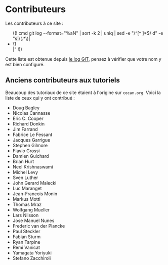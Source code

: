 <!-- ((! set title Contributeurs !)) -->

Contributeurs
=============

Les contributeurs à ce site :
<ul>
((! cmd git log --format="%aN" | sort -k 2 | uniq | sed -e "/^[^ ]*$/ d" -e "s|\(.*\)|<li>\1</li>|" !))
</ul>

Cette liste est obtenue depuis [le log GIT](https://github.com/ocaml/ocaml.org/commits/master), pensez à vérifier que votre
nom y est bien configuré.

Anciens contributeurs aux tutoriels
-----------------------------------

Beaucoup des tutoriaux de ce site étaient à l'origine sur `cocan.org`.
Voici la liste de ceux qui y ont contribué :

* Doug Bagley
* Nicolas Cannasse
* Eric C. Cooper
* Richard Donkin
* Jim Farrand
* Fabrice Le Fessant
* Jacques Garrigue
* Stephen Gilmore
* Flavio Grossi
* Damien Guichard
* Brian Hurt
* Neel Krishnaswami
* Michel Levy
* Sven Luther
* John Gerard Malecki
* Luc Maranget
* Jean-Francois Monin
* Markus Mottl
* Thomas Mraz
* Wolfgang Mueller
* Lars Nilsson
* Jose Manuel Nunes
* Frederic van der Plancke
* Paul Steckler
* Fabian Sturm
* Ryan Tarpine
* Remi Vanicat
* Yamagata Yoriyuki
* Stefano Zacchiroli

